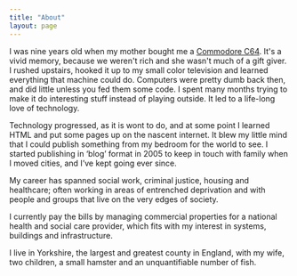 ```yaml
---
title: "About"
layout: page
---
```

I was nine years old when my mother bought me a [Commodore C64](https://en.wikipedia.org/wiki/Commodore_64). It's a vivid memory, because we weren't rich and she wasn't much of a gift giver. I rushed upstairs, hooked it up to my small color television and learned everything that machine could do. Computers were pretty dumb back then, and did little unless you fed them some code. I spent many months trying to make it do interesting stuff instead of playing outside. It led to a life-long love of technology.

Technology progressed, as it is wont to do, and at some point I learned HTML and put some pages up on the nascent internet. It blew my little mind that I could publish something from my bedroom for the world to see. I started publishing in ‘blog’ format in 2005 to keep in touch with family when I moved cities, and I’ve kept going ever since. 

My career has spanned social work, criminal justice, housing and healthcare; often working in areas of entrenched deprivation and with people and groups that live on the very edges of society. 

I currently pay the bills by managing commercial properties for a national health and social care provider, which fits with my interest in systems, buildings and infrastructure. 

I live in Yorkshire, the largest and greatest county in England, with my wife, two children, a small hamster and an unquantifiable number of fish.